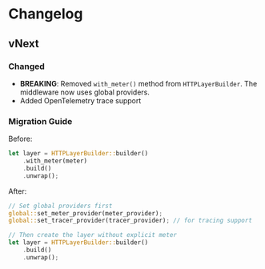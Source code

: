 # Changelog

## vNext

### Changed

* **BREAKING**: Removed `with_meter()` method from `HTTPLayerBuilder`. The middleware now uses global providers.
* Added OpenTelemetry trace support

### Migration Guide

Before:
```rust
let layer = HTTPLayerBuilder::builder()
    .with_meter(meter)
    .build()
    .unwrap();
```

After:
```rust
// Set global providers first
global::set_meter_provider(meter_provider);
global::set_tracer_provider(tracer_provider); // for tracing support

// Then create the layer without explicit meter
let layer = HTTPLayerBuilder::builder()
    .build()
    .unwrap();
```
